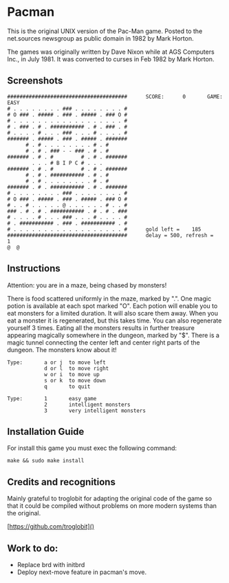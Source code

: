 Pacman
======

This is the original UNIX version of the Pac-Man game.  Posted to the
net.sources newsgroup as public domain in 1982 by Mark Horton.

The games was originally written by Dave Nixon while at AGS Computers
Inc., in July 1981.  It was converted to curses in Feb 1982 by Mark
Horton.

Screenshots
-----------

```
#######################################      SCORE:      0       GAME: EASY
# . . . . . . . . ### . . . . . . . . #
# O ### . ##### . ### . ##### . ### O #
# . . . . . . . . . . . . . . . . . . #
# . ### . # . ########### . # . ### . #
# . . . . # . . . ### . . . # . . . . #
####### . ##### . ### . ##### . #######
      # . # . . . . . . . . # . #
      # . # . ### - - ### . # . #
####### . # . #         # . # . #######
        . . . # B I P C # . . .
####### . # . #         # . # . #######
      # . # . ########### . # . #
      # . # . . . . . . . . # . #
####### . # . ########### . # . #######
# . . . . . . . . ### . . . . . . . . #
# O ### . ##### . ### . ##### . ### O #
# . . # . . . . . @ . . . . . . # . . #
### . # . # . ########### . # . # . ###
# . . . . # . . . ### . . . # . . . . #
# . ########### . ### . ########### . #
# . . . . . . . . . . . . . . . . . . #      gold left =    185
#######################################      delay = 500, refresh =   1
@  @

```

Instructions
------------

Attention: you are in a maze, being chased by monsters!

There is food scattered uniformly in the maze, marked by ".".
One magic potion is available at each spot marked "O". Each potion will
enable you to eat monsters for a limited duration. It will also
scare them away. When you eat a monster it is regenerated, but this takes
time. You can also regenerate yourself 3 times. Eating all the monsters
results in further treasure appearing magically somewhere in the dungeon,
marked by "$". There is a magic tunnel connecting the center left and
center right parts of the dungeon. The monsters know about it!

    Type:       a or j  to move left
                d or l  to move right
                w or i  to move up
                s or k  to move down
                q       to quit

    Type:       1       easy game
                2       intelligent monsters
                3       very intelligent monsters

## Installation Guide

For install this game you must exec the following command:

```
make && sudo make install
```

Credits and recognitions
------------------------

Mainly grateful to troglobit for adapting the original code of the game so that it could be compiled without problems on more modern systems than the original.

[https://github.com/troglobit]()

## Work to do:

* Replace brd with initbrd
* Deploy next-move feature in pacman's move.
